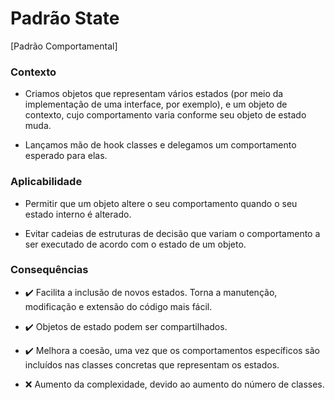 # Padrão State

[Padrão Comportamental]

<h3>Contexto</h3>

- Criamos objetos que representam vários estados (por meio da implementação de uma interface, por exemplo), e um objeto de contexto, cujo comportamento varia conforme seu objeto de estado muda.

- Lançamos mão de hook classes e delegamos um comportamento esperado para elas. 

<h3>Aplicabilidade</h3>

- Permitir que um objeto altere o seu comportamento quando o seu estado interno é alterado.

- Evitar cadeias de estruturas de decisão que variam o comportamento a ser executado de acordo com o estado de um objeto. 

<h3>Consequências</h3>

- :heavy_check_mark: Facilita a inclusão de novos estados. Torna a manutenção, modificação e extensão do código mais fácil.

- :heavy_check_mark: Objetos de estado podem ser compartilhados.

- :heavy_check_mark: Melhora a coesão, uma vez que os comportamentos específicos são incluídos nas classes concretas que representam os estados.

- :x: Aumento da complexidade, devido ao aumento do número de classes.